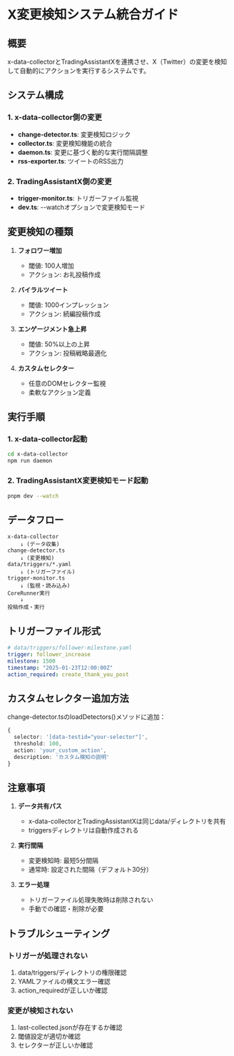 # X変更検知システム統合ガイド

## 概要
x-data-collectorとTradingAssistantXを連携させ、X（Twitter）の変更を検知して自動的にアクションを実行するシステムです。

## システム構成

### 1. x-data-collector側の変更
- **change-detector.ts**: 変更検知ロジック
- **collector.ts**: 変更検知機能の統合
- **daemon.ts**: 変更に基づく動的な実行間隔調整
- **rss-exporter.ts**: ツイートのRSS出力

### 2. TradingAssistantX側の変更
- **trigger-monitor.ts**: トリガーファイル監視
- **dev.ts**: --watchオプションで変更検知モード

## 変更検知の種類

1. **フォロワー増加**
   - 閾値: 100人増加
   - アクション: お礼投稿作成

2. **バイラルツイート**
   - 閾値: 1000インプレッション
   - アクション: 続編投稿作成

3. **エンゲージメント急上昇**
   - 閾値: 50%以上の上昇
   - アクション: 投稿戦略最適化

4. **カスタムセレクター**
   - 任意のDOMセレクター監視
   - 柔軟なアクション定義

## 実行手順

### 1. x-data-collector起動
```bash
cd x-data-collector
npm run daemon
```

### 2. TradingAssistantX変更検知モード起動
```bash
pnpm dev --watch
```

## データフロー

```
x-data-collector
    ↓ (データ収集)
change-detector.ts
    ↓ (変更検知)
data/triggers/*.yaml
    ↓ (トリガーファイル)
trigger-monitor.ts
    ↓ (監視・読み込み)
CoreRunner実行
    ↓
投稿作成・実行
```

## トリガーファイル形式

```yaml
# data/triggers/follower-milestone.yaml
trigger: follower_increase
milestone: 1500
timestamp: "2025-01-23T12:00:00Z"
action_required: create_thank_you_post
```

## カスタムセレクター追加方法

change-detector.tsのloadDetectors()メソッドに追加：

```typescript
{
  selector: '[data-testid="your-selector"]',
  threshold: 100,
  action: 'your_custom_action',
  description: 'カスタム検知の説明'
}
```

## 注意事項

1. **データ共有パス**
   - x-data-collectorとTradingAssistantXは同じdata/ディレクトリを共有
   - triggersディレクトリは自動作成される

2. **実行間隔**
   - 変更検知時: 最短5分間隔
   - 通常時: 設定された間隔（デフォルト30分）

3. **エラー処理**
   - トリガーファイル処理失敗時は削除されない
   - 手動での確認・削除が必要

## トラブルシューティング

### トリガーが処理されない
1. data/triggers/ディレクトリの権限確認
2. YAMLファイルの構文エラー確認
3. action_requiredが正しいか確認

### 変更が検知されない
1. last-collected.jsonが存在するか確認
2. 閾値設定が適切か確認
3. セレクターが正しいか確認